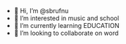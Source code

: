 - 👋 Hi, I’m @sbrufnu
- 👀 I’m interested in music and school
- 🌱 I’m currently learning EDUCATION
- 💞️ I’m looking to collaborate on word

<!---
sbrufnu/sbrufnu is a ✨ special ✨ repository because its `README.md` (this file) appears on your GitHub profile.
You can click the Preview link to take a look at your changes.
--->

